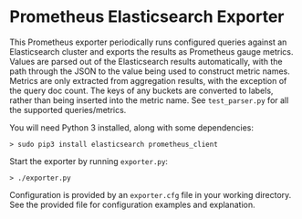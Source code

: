 Prometheus Elasticsearch Exporter
====
This Prometheus exporter periodically runs configured queries against an Elasticsearch cluster and exports the results as Prometheus gauge metrics.
Values are parsed out of the Elasticsearch results automatically, with the path through the JSON to the value being used to construct metric names.
Metrics are only extracted from aggregation results, with the exception of the query doc count. The keys of any buckets are converted to labels, rather than being inserted into the metric name.
See `test_parser.py` for all the supported queries/metrics.

You will need Python 3 installed, along with some dependencies:
```
> sudo pip3 install elasticsearch prometheus_client
```

Start the exporter by running `exporter.py`:
```
> ./exporter.py
```

Configuration is provided by an `exporter.cfg` file in your working directory. See the provided file for configuration examples and explanation.
